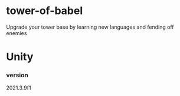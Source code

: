 # tower-of-babel
Upgrade your tower base by learning new languages and fending off enemies

# Unity

### version
2021.3.9f1